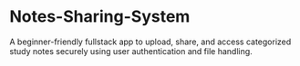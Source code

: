# Notes-Sharing-System
A beginner-friendly fullstack app to upload, share, and access categorized study notes securely using user authentication and file handling.
